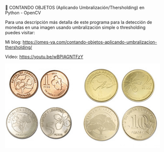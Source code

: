 🧮 CONTANDO OBJETOS (Aplicando Umbralización/Thersholding) en Python - OpenCV

Para una descripción más detalla de este programa para la detección de monedas en una imagen usando umbralización simple o
thresholding puedes visitar:

Mi blog: https://omes-va.com/contando-objetos-aplicando-umbralizacion-thersholding/

Video: https://youtu.be/wBPIAGNTFzY


![](ProcesoTotal.gif)
